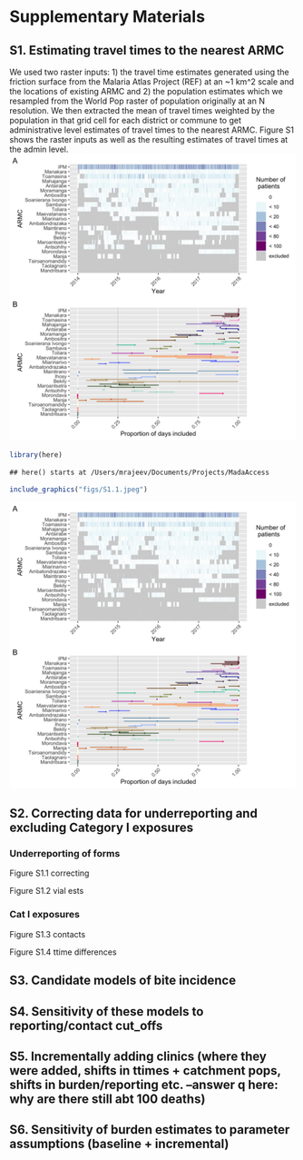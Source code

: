 Supplementary Materials
================

## S1. Estimating travel times to the nearest ARMC

We used two raster inputs: 1) the travel time estimates generated using
the friction surface from the Malaria Atlas Project (REF) at an ~1 km^2
scale and the locations of existing ARMC and 2) the population estimates
which we resampled from the World Pop raster of population originally at
an N resolution. We then extracted the mean of travel times weighted by
the population in that grid cell for each district or commune to get
administrative level estimates of travel times to the nearest ARMC.
Figure S1 shows the raster inputs as well as the resulting estimates of
travel times at the admin level. ![Caption for the
picture.](figs/S1.1.jpeg)

``` r
library(here)
```

    ## here() starts at /Users/mrajeev/Documents/Projects/MadaAccess

``` r
include_graphics("figs/S1.1.jpeg")
```

![](figs/S1.1.jpeg)<!-- -->

## S2. Correcting data for underreporting and excluding Category I exposures

### Underreporting of forms

Figure S1.1 correcting

Figure S1.2 vial ests

### Cat I exposures

Figure S1.3 contacts

Figure S1.4 ttime
differences

## S3. Candidate models of bite incidence

## S4. Sensitivity of these models to reporting/contact cut\_offs

## S5. Incrementally adding clinics (where they were added, shifts in ttimes + catchment pops, shifts in burden/reporting etc. –answer q here: why are there still abt 100 deaths)

## S6. Sensitivity of burden estimates to parameter assumptions (baseline + incremental)
